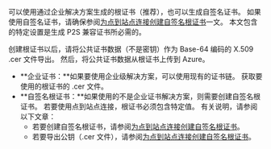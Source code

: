 可以使用通过企业解决方案生成的根证书（推荐），也可以生成自签名证书。 如果使用自签名证书，请确保参阅[为点到站点连接创建自签名根证书](/documentation/articles/vpn-gateway-certificates-point-to-site/#rootcert)一文。 本文包含的特定设置是生成 P2S 兼容证书所必需的。

创建根证书以后，请将公共证书数据（不是密钥）作为 Base-64 编码的 X.509 .cer 文件导出。 然后，将公共证书数据从根证书上传到 Azure。

* **企业证书：**如果要使用企业级解决方案，可以使用现有的证书链。 获取要使用的根证书的 .cer 文件。
* **自签名根证书：**如果使用的不是企业证书解决方案，则需要创建自签名根证书。 若要使用点到站点连接，根证书必须包含特定值。 有关说明，请参阅以下文章：
    * 若要创建自签名根证书，请参阅[为点到站点连接创建自签名根证书](/documentation/articles/vpn-gateway-certificates-point-to-site/#rootcert)。
    * 若要导出公钥（.cer 文件），请参阅[为点到站点连接创建自签名根证书](/documentation/articles/vpn-gateway-certificates-point-to-site/#cer)。